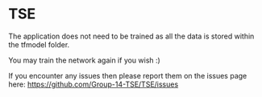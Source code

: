 # TSE
The application does not need to be trained as all the data is stored within the tfmodel folder.

You may train the network again if you wish :)

If you encounter any issues then please report them on the issues page here: https://github.com/Group-14-TSE/TSE/issues
